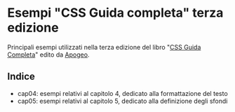Esempi "CSS Guida completa" terza edizione
==========================================
 
Principali esempi utilizzati nella terza edizione del libro "[CSS Guida Completa](http://www.cssguidacompleta.com)" edito da [Apogeo](http://www.apogeonline.com/libri/catalogo).

Indice
------

* cap04: esempi relativi al capitolo 4, dedicato alla formattazione del testo
* cap05: esempi relativi al capitolo 5, dedicato alla definizione degli sfondi

